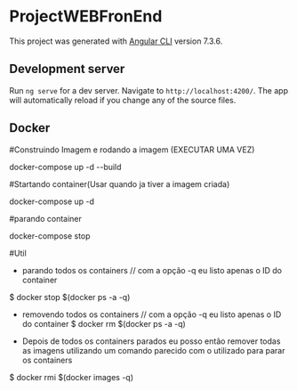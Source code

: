 # ProjectWEBFronEnd

This project was generated with [Angular CLI](https://github.com/angular/angular-cli) version 7.3.6.

## Development server

Run `ng serve` for a dev server. Navigate to `http://localhost:4200/`. The app will automatically reload if you change any of the source files.


## Docker

#Construindo Imagem e rodando a imagem (EXECUTAR UMA VEZ)

docker-compose up -d --build

#Startando container(Usar quando ja tiver a imagem criada)

docker-compose up -d

#parando container

docker-compose stop

#Util

- parando todos os containers // com a opção -q eu listo apenas o ID do container

$ docker stop $(docker ps -a -q)

- removendo todos os containers // com a opção -q eu listo apenas o ID do container
$ docker rm $(docker ps -a -q)

 - Depois de todos os containers parados eu posso então remover todas as imagens utilizando um comando parecido com o utilizado para parar os containers

$ docker rmi $(docker images -q)
